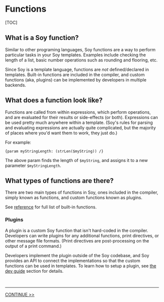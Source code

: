 # Functions

[TOC]

## What is a Soy function?

Similar to other programing languages, Soy functions are a way to perform
particular tasks in your Soy templates. Examples include checking the length of
a list, basic number operations such as rounding and flooring, etc.

Since Soy is a template language, functions are *not* defined/declared in
templates. Built-in functions are included in the compiler, and custom functions
(aka, plugins) can be implemented by developers in multiple backends.

## What does a function look like?

Functions are called from within expressions, which perform operations, and are
evaluated for their results or side-effects (or both). Expressions can be used
pretty much anywhere within a template. (Soy's rules for parsing and evaluating
expressions are actually quite complicated, but the majority of places where
you'd want them to work, they just do.)

For example:

```soy
{param myStringLength: (strLen($myString)) /}
```

The above param finds the length of `$myString`, and assigns it to a new
parameter `$myStringLength`.

## What types of functions are there?

There are two main types of functions in Soy, ones included in the compiler,
simply known as functions, and custom functions known as plugins.

See [reference](../reference/functions) for full list of built-in functions.

### Plugins

A plugin is a custom Soy function that isn't hard-coded in the compiler.
Developers can write plugins for any additional functions, print directives, or
other message file formats. (Print directives are post-processing on the output
of a print command.)

Developers implement the plugin outside of the Soy codebase, and Soy provides an
API to connect the implementations so that the custom functions can be used in
templates. To learn how to setup a plugin, see [the dev guide](../dev/plugins)
section for details.

<br>

--------------------------------------------------------------------------------

<section class="nextButton"><a href="auto-escaping.md">CONTINUE >></a></section>

<br>

